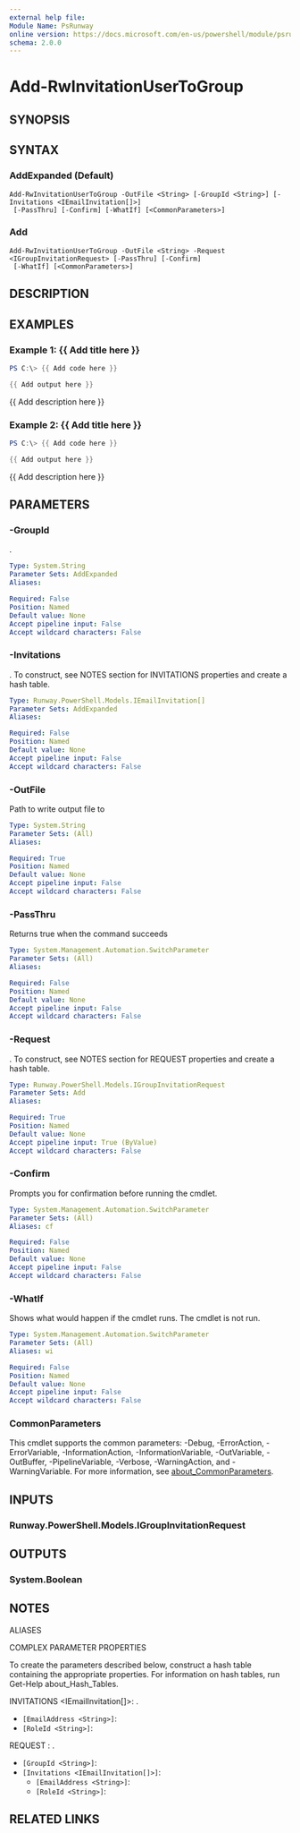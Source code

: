 ```yaml
---
external help file:
Module Name: PsRunway
online version: https://docs.microsoft.com/en-us/powershell/module/psrunway/add-rwinvitationusertogroup
schema: 2.0.0
---
```


# Add-RwInvitationUserToGroup

## SYNOPSIS


## SYNTAX

### AddExpanded (Default)
```
Add-RwInvitationUserToGroup -OutFile <String> [-GroupId <String>] [-Invitations <IEmailInvitation[]>]
 [-PassThru] [-Confirm] [-WhatIf] [<CommonParameters>]
```

### Add
```
Add-RwInvitationUserToGroup -OutFile <String> -Request <IGroupInvitationRequest> [-PassThru] [-Confirm]
 [-WhatIf] [<CommonParameters>]
```

## DESCRIPTION


## EXAMPLES

### Example 1: {{ Add title here }}
```powershell
PS C:\> {{ Add code here }}

{{ Add output here }}
```

{{ Add description here }}

### Example 2: {{ Add title here }}
```powershell
PS C:\> {{ Add code here }}

{{ Add output here }}
```

{{ Add description here }}

## PARAMETERS

### -GroupId
.

```yaml
Type: System.String
Parameter Sets: AddExpanded
Aliases:

Required: False
Position: Named
Default value: None
Accept pipeline input: False
Accept wildcard characters: False
```

### -Invitations
.
To construct, see NOTES section for INVITATIONS properties and create a hash table.

```yaml
Type: Runway.PowerShell.Models.IEmailInvitation[]
Parameter Sets: AddExpanded
Aliases:

Required: False
Position: Named
Default value: None
Accept pipeline input: False
Accept wildcard characters: False
```

### -OutFile
Path to write output file to

```yaml
Type: System.String
Parameter Sets: (All)
Aliases:

Required: True
Position: Named
Default value: None
Accept pipeline input: False
Accept wildcard characters: False
```

### -PassThru
Returns true when the command succeeds

```yaml
Type: System.Management.Automation.SwitchParameter
Parameter Sets: (All)
Aliases:

Required: False
Position: Named
Default value: None
Accept pipeline input: False
Accept wildcard characters: False
```

### -Request
.
To construct, see NOTES section for REQUEST properties and create a hash table.

```yaml
Type: Runway.PowerShell.Models.IGroupInvitationRequest
Parameter Sets: Add
Aliases:

Required: True
Position: Named
Default value: None
Accept pipeline input: True (ByValue)
Accept wildcard characters: False
```

### -Confirm
Prompts you for confirmation before running the cmdlet.

```yaml
Type: System.Management.Automation.SwitchParameter
Parameter Sets: (All)
Aliases: cf

Required: False
Position: Named
Default value: None
Accept pipeline input: False
Accept wildcard characters: False
```

### -WhatIf
Shows what would happen if the cmdlet runs.
The cmdlet is not run.

```yaml
Type: System.Management.Automation.SwitchParameter
Parameter Sets: (All)
Aliases: wi

Required: False
Position: Named
Default value: None
Accept pipeline input: False
Accept wildcard characters: False
```

### CommonParameters
This cmdlet supports the common parameters: -Debug, -ErrorAction, -ErrorVariable, -InformationAction, -InformationVariable, -OutVariable, -OutBuffer, -PipelineVariable, -Verbose, -WarningAction, and -WarningVariable. For more information, see [about_CommonParameters](http://go.microsoft.com/fwlink/?LinkID=113216).

## INPUTS

### Runway.PowerShell.Models.IGroupInvitationRequest

## OUTPUTS

### System.Boolean

## NOTES

ALIASES

COMPLEX PARAMETER PROPERTIES

To create the parameters described below, construct a hash table containing the appropriate properties. For information on hash tables, run Get-Help about_Hash_Tables.


INVITATIONS <IEmailInvitation[]>: .
  - `[EmailAddress <String>]`: 
  - `[RoleId <String>]`: 

REQUEST <IGroupInvitationRequest>: .
  - `[GroupId <String>]`: 
  - `[Invitations <IEmailInvitation[]>]`: 
    - `[EmailAddress <String>]`: 
    - `[RoleId <String>]`: 

## RELATED LINKS

